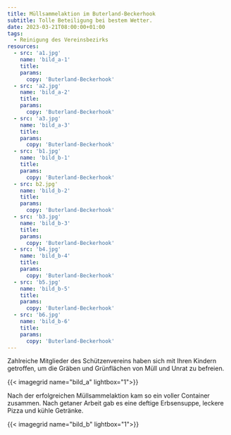 ```yaml
---
title: Müllsammelaktion im Buterland-Beckerhook
subtitle: Tolle Beteiligung bei bestem Wetter.
date: 2023-03-21T08:00:00+01:00
tags:
  - Reinigung des Vereinsbezirks
resources:
  - src: 'a1.jpg'
    name: 'bild_a-1'
    title:
    params:
      copy: 'Buterland-Beckerhook'
  - src: 'a2.jpg'
    name: 'bild_a-2'
    title:
    params:
      copy: 'Buterland-Beckerhook'
  - src: 'a3.jpg'
    name: 'bild_a-3'
    title:
    params:
      copy: 'Buterland-Beckerhook'
  - src: 'b1.jpg'
    name: 'bild_b-1'
    title:
    params:
      copy: 'Buterland-Beckerhook'
  - src: b2.jpg'
    name: 'bild_b-2'
    title:
    params:
      copy: 'Buterland-Beckerhook'
  - src: 'b3.jpg'
    name: 'bild_b-3'
    title:
    params:
      copy: 'Buterland-Beckerhook'
  - src: 'b4.jpg'
    name: 'bild_b-4'
    title:
    params:
      copy: 'Buterland-Beckerhook'
  - src: 'b5.jpg'
    name: 'bild_b-5'
    title:
    params:
      copy: 'Buterland-Beckerhook'
  - src: 'b6.jpg'
    name: 'bild_b-6'
    title:
    params:
      copy: 'Buterland-Beckerhook'
---
```


Zahlreiche Mitglieder des Schützenvereins haben sich mit Ihren Kindern getroffen, 
um die Gräben und Grünflächen von Müll und Unrat zu befreien.
 <!--more-->
{{< imagegrid name="bild_a" lightbox="1">}}

Nach der erfolgreichen Müllsammelaktion kam so ein voller Container zusammen.
Nach getaner Arbeit gab es eine deftige Erbsensuppe, leckere Pizza und kühle Getränke.

{{< imagegrid name="bild_b" lightbox="1">}}

